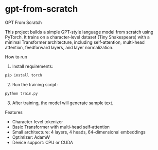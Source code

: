 # gpt-from-scratch

GPT From Scratch

This project builds a simple GPT-style language model from scratch using PyTorch.
It trains on a character-level dataset (Tiny Shakespeare) with a minimal Transformer architecture, including self-attention, multi-head attention, feedforward layers, and layer normalization.

How to run

1.	Install requirements:

```python
pip install torch
```


2.	Run the training script:
```python
python train.py
```

3.	After training, the model will generate sample text.

Features
- Character-level tokenizer
- Basic Transformer with multi-head self-attention
- Small architecture: 4 layers, 4 heads, 64-dimensional embeddings
- Optimizer: AdamW
- Device support: CPU or CUDA